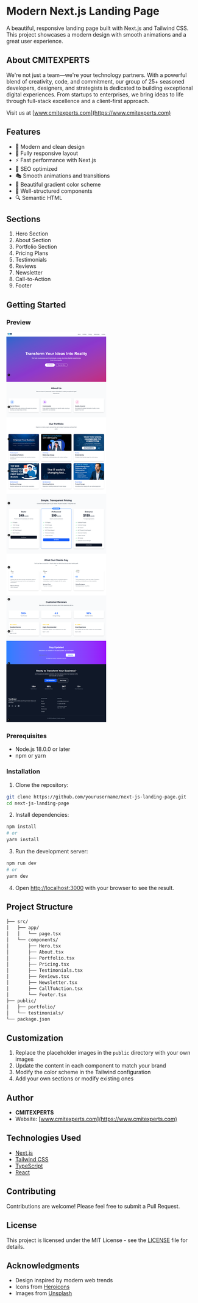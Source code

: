 # Modern Next.js Landing Page

A beautiful, responsive landing page built with Next.js and Tailwind CSS. This project showcases a modern design with smooth animations and a great user experience.

## About CMITEXPERTS

We're not just a team—we're your technology partners. With a powerful blend of creativity, code, and commitment, our group of 25+ seasoned developers, designers, and strategists is dedicated to building exceptional digital experiences. From startups to enterprises, we bring ideas to life through full-stack excellence and a client-first approach.

Visit us at [www.cmitexperts.com](https://www.cmitexperts.com)

## Features

- 🎨 Modern and clean design
- 📱 Fully responsive layout
- ⚡ Fast performance with Next.js
- 🎯 SEO optimized
- 🎭 Smooth animations and transitions
- 🎨 Beautiful gradient color scheme
- 📝 Well-structured components
- 🔍 Semantic HTML

## Sections

1. Hero Section
2. About Section
3. Portfolio Section
4. Pricing Plans
5. Testimonials
6. Reviews
7. Newsletter
8. Call-to-Action
9. Footer

## Getting Started

### Preview

![Landing Page Preview](screenshot1.png)

### Prerequisites

- Node.js 18.0.0 or later
- npm or yarn

### Installation

1. Clone the repository:
```bash
git clone https://github.com/yourusername/next-js-landing-page.git
cd next-js-landing-page
```

2. Install dependencies:
```bash
npm install
# or
yarn install
```

3. Run the development server:
```bash
npm run dev
# or
yarn dev
```

4. Open [http://localhost:3000](http://localhost:3000) with your browser to see the result.

## Project Structure

```
├── src/
│   ├── app/
│   │   └── page.tsx
│   └── components/
│       ├── Hero.tsx
│       ├── About.tsx
│       ├── Portfolio.tsx
│       ├── Pricing.tsx
│       ├── Testimonials.tsx
│       ├── Reviews.tsx
│       ├── Newsletter.tsx
│       ├── CallToAction.tsx
│       └── Footer.tsx
├── public/
│   ├── portfolio/
│   └── testimonials/
└── package.json
```

## Customization

1. Replace the placeholder images in the `public` directory with your own images
2. Update the content in each component to match your brand
3. Modify the color scheme in the Tailwind configuration
4. Add your own sections or modify existing ones

## Author

- **CMITEXPERTS**
- Website: [www.cmitexperts.com](https://www.cmitexperts.com)

## Technologies Used

- [Next.js](https://nextjs.org/)
- [Tailwind CSS](https://tailwindcss.com/)
- [TypeScript](https://www.typescriptlang.org/)
- [React](https://reactjs.org/)

## Contributing

Contributions are welcome! Please feel free to submit a Pull Request.

## License

This project is licensed under the MIT License - see the [LICENSE](LICENSE) file for details.

## Acknowledgments

- Design inspired by modern web trends
- Icons from [Heroicons](https://heroicons.com/)
- Images from [Unsplash](https://unsplash.com/)
